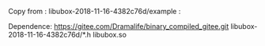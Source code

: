 Copy from : libubox-2018-11-16-4382c76d/example :

Dependence:
https://gitee.com/Dramalife/binary_compiled_gitee.git
libubox-2018-11-16-4382c76d/*.h
libubox.so
